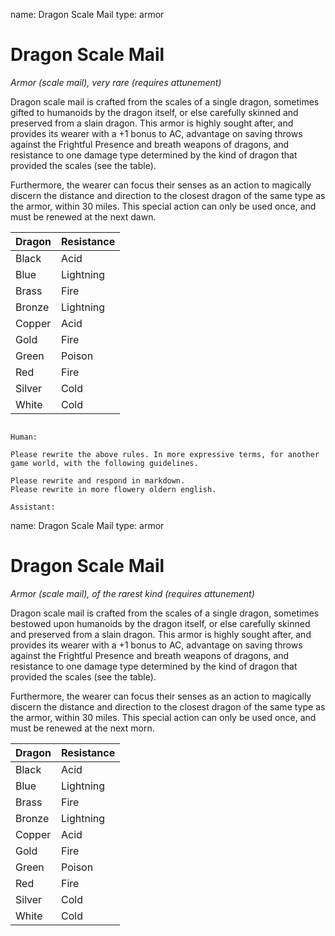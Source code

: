 name: Dragon Scale Mail
type: armor

# Dragon Scale Mail 
_Armor (scale mail), very rare (requires attunement)_ 

Dragon scale mail is crafted from the scales of a single dragon, sometimes gifted to humanoids by the dragon itself, or else carefully skinned and preserved from a slain dragon. This armor is highly sought after, and provides its wearer with a +1 bonus to AC, advantage on saving throws against the Frightful Presence and breath weapons of dragons, and resistance to one damage type determined by the kind of dragon that provided the scales (see the table).

Furthermore, the wearer can focus their senses as an action to magically discern the distance and direction to the closest dragon of the same type as the armor, within 30 miles. This special action can only be used once, and must be renewed at the next dawn. 

| Dragon | Resistance  |
|--------|-------------|
| Black  | Acid        |
| Blue   | Lightning  |
| Brass  | Fire        |
| Bronze | Lightning  |
| Copper | Acid        |
| Gold   | Fire        |
| Green  | Poison      |
| Red    | Fire        |
| Silver | Cold        |
| White  | Cold        |

```

Human:

Please rewrite the above rules. In more expressive terms, for another game world, with the following guidelines.

Please rewrite and respond in markdown.
Please rewrite in more flowery oldern english.

Assistant:
```
name: Dragon Scale Mail
type: armor

# Dragon Scale Mail 
_Armor (scale mail), of the rarest kind (requires attunement)_ 

Dragon scale mail is crafted from the scales of a single dragon, sometimes bestowed upon humanoids by the dragon itself, or else carefully skinned and preserved from a slain dragon. This armor is highly sought after, and provides its wearer with a +1 bonus to AC, advantage on saving throws against the Frightful Presence and breath weapons of dragons, and resistance to one damage type determined by the kind of dragon that provided the scales (see the table).

Furthermore, the wearer can focus their senses as an action to magically discern the distance and direction to the closest dragon of the same type as the armor, within 30 miles. This special action can only be used once, and must be renewed at the next morn. 

| Dragon | Resistance  |
|--------|-------------|
| Black  | Acid        |
| Blue   | Lightning  |
| Brass  | Fire        |
| Bronze | Lightning  |
| Copper | Acid        |
| Gold   | Fire        |
| Green  | Poison      |
| Red    | Fire        |
| Silver | Cold        |
| White  | Cold        |

